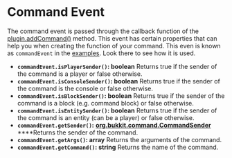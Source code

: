 # Command Event

The command event is passed through the callback function of the [plugin.addCommand\(\)](../globals/global-variables/plugin.md) method. This event has certain properties that can help you when creating the function of your command. This even is known as `commandEvent` in the [examples](examples.md). Look there to see how it is used.

* **`commandEvent.isPlayerSender()`: boolean** Returns true if the sender of the command is a player or false otherwise.
* **`commandEvent.isConsoleSender()`: boolean** Returns true if the sender of the command is the console or false otherwise.
* **`commandEvent.isBlockSender()`: boolean** Returns true if the sender of the command is a block \(e.g. command block\) or false otherwise.
* **`commandEvent.isEntitySender()`: boolean** Returns true if the sender of the command is an entity \(can be a player\) or false otherwise.
* **`commandEvent.getSender()`:** [**org.bukkit.command.CommandSender**](https://hub.spigotmc.org/javadocs/bukkit/org/bukkit/command/CommandSender.html) ****Returns the sender of the command.
* **`commandEvent.getArgs()`: array** Returns the arguments of the command.
* **`commandEvent.getCommand()`: string** Returns the name of the command.

